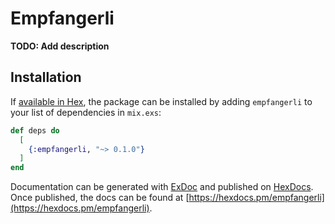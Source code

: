 # Empfangerli

**TODO: Add description**

## Installation

If [available in Hex](https://hex.pm/docs/publish), the package can be installed
by adding `empfangerli` to your list of dependencies in `mix.exs`:

```elixir
def deps do
  [
    {:empfangerli, "~> 0.1.0"}
  ]
end
```

Documentation can be generated with [ExDoc](https://github.com/elixir-lang/ex_doc)
and published on [HexDocs](https://hexdocs.pm). Once published, the docs can
be found at [https://hexdocs.pm/empfangerli](https://hexdocs.pm/empfangerli).

